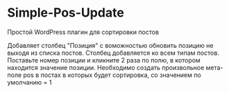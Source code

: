 # Simple-Pos-Update
Простой WordPress плагин для сортировки постов

Добавляет столбец "Позиция" с воможностью обновить позицию не выходя из списка постов.
Столбец добавляется ко всем типам постов.
Поставьте номер позиции и кликните 2 раза по полю, в котором находится значение позиции.
Необходимо создать произвольное мета-поле pos в постах в которых будет сортировка, со значением по умолчанию = 1
